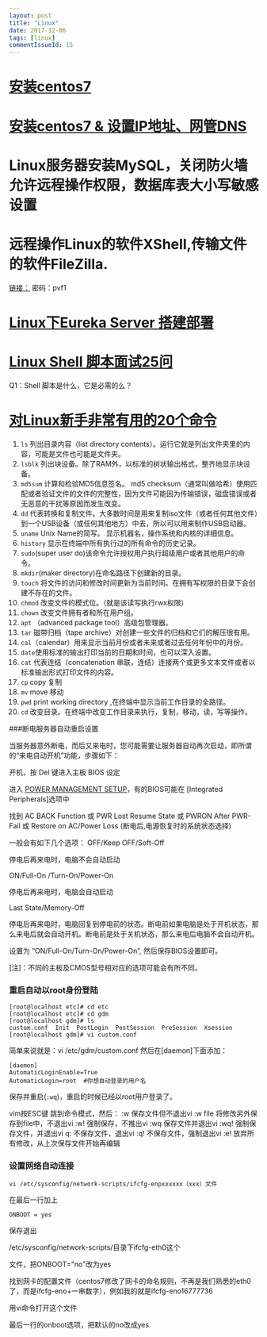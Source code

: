 ```yaml
---
layout: post
title: "Linux"
date: 2017-12-06
tags: [linux]
commentIssueId: 15
---
```


# [安装centos7](https://jingyan.baidu.com/article/fd8044fade8ac35031137a82.html)

# [安装centos7 & 设置IP地址、网管DNS](http://www.111cn.net/sys/CentOS/63645.htm)

# Linux服务器安装MySQL，关闭防火墙允许远程操作权限，数据库表大小写敏感设置

# 远程操作Linux的软件XShell,传输文件的软件FileZilla.

[链接：](https://pan.baidu.com/s/1c1MN1QC) 密码：pvf1

# [Linux下Eureka Server 搭建部署](https://1csh1.github.io/2017/04/16/configuration-eureka-server/)

# [Linux Shell 脚本面试25问](http://www.imooc.com/article/2958)

Q1：Shell 脚本是什么，它是必需的么？
>

# [对Linux新手非常有用的20个命令](http://www.imooc.com/article/2817)

1. `ls` 列出目录内容（list directory contents）。运行它就是列出文件夹里的内容，可能是文件也可能是文件夹。
2. `lsblk` 列出块设备。除了RAM外，以标准的树状输出格式，整齐地显示块设备。
3. `md5sum` 计算和检验MD5信息签名。 md5 checksum（通常叫做哈希）使用匹配或者验证文件的文件的完整性，因为文件可能因为传输错误，磁盘错误或者无恶意的干扰等原因而发生改变。
4. `dd` 代表转换和复制文件。大多数时间是用来复制iso文件（或者任何其他文件）到一个USB设备（或任何其他地方）中去，所以可以用来制作USB启动器。
5. `uname` Unix Name的简写。 显示机器名，操作系统和内核的详细信息。
6. `history` 显示在终端中所有执行过的所有命令的历史记录。
7. `sudo`(super user do)该命令允许授权用户执行超级用户或者其他用户的命令。
8. `mkdir`(maker directory)在命名路径下创建新的目录。
9. `touch` 将文件的访问和修改时间更新为当前时间。在拥有写权限的目录下会创建不存在的文件。
10. `chmod` 改变文件的模式位。（就是该读写执行rwx权限）
11. `chown` 改变文件拥有者和所在用户组。
12. `apt` （advanced package tool）高级包管理器。
13. `tar` 磁带归档（tape archive）对创建一些文件的归档和它们的解压很有用。
14. `cal`（calendar）用来显示当前月份或者未来或者过去任何年份中的月份。
15. `date`使用标准的输出打印当前的日期和时间，也可以深入设置。
16. `cat` 代表连结（concatenation 串联，连结）连接两个或更多文本文件或者以标准输出形式打印文件的内容。
17. `cp` copy 复制
18. `mv` move 移动
19. `pwd` print working directory ,在终端中显示当前工作目录的全路径。
20. `cd` 改变目录。在终端中改变工作目录来执行，复制，移动，读，写等操作。


###断电服务器自动重启设置

当服务器意外断电，而后又来电时，您可能需要让服务器自动再次启动，即所谓的“来电自动开机”功能，步骤如下：

开机，按 Del 键进入主板 BIOS 设定

进入 [POWER MANAGEMENT SETUP](电源管理设置)，有的BIOS可能在 [Integrated Peripherals]选项中

找到 AC BACK Function 或 PWR Lost Resume State 或 PWRON After PWR-Fail 或 Restore on AC/Power Loss (断电后,电源恢复时的系统状态选择)

一般会有如下几个选项： 
OFF/Keep OFF/Soft-Off

停电后再来电时，电脑不会自动启动

ON/Full-On /Turn-On/Power-On

停电后再来电时，电脑会自动启动

Last State/Memory-Off

停电后再来电时，电脑回复到停电前的状态。断电前如果电脑是处于开机状态，那么来电后就会自动开机。断电前是处于关机状态，那么来电后电脑不会自动开机。

设置为 “ON/Full-On/Turn-On/Power-On”, 然后保存BIOS设置即可。

[注]：不同的主板及CMOS型号相对应的选项可能会有所不同。

### 重启自动以root身份登陆

```shell
[root@localhost etc]# cd etc
[root@localhost etc]# cd gdm
[root@localhost gdm]# ls
custom.conf  Init  PostLogin  PostSession  PreSession  Xsession
[root@localhost gdm]# vi custom.conf 
```
简单来说就是：vi /etc/gdm/custom.conf
然后在[daemon]下面添加：
```shell
[daemon]
AutomaticLoginEnable=True
AutomaticLogin=root  #你想自动登录的用户名
```
保存并重启(`:wq`)，重启的时候已经以root用户登录了。

vim按ESC键 跳到命令模式，然后：
:w   保存文件但不退出vi
:w file 将修改另外保存到file中，不退出vi
:w!   强制保存，不推出vi
:wq  保存文件并退出vi
:wq! 强制保存文件，并退出vi
q:  不保存文件，退出vi
:q! 不保存文件，强制退出vi
:e! 放弃所有修改，从上次保存文件开始再编辑


### 设置网络自动连接

```shell
vi /etc/sysconfig/network-scripts/ifcfg-enpxxxxxx（xxx）文件
```
在最后一行加上
```shell
ONBOOT = yes
```
保存退出

/etc/sysconfig/network-scripts/目录下ifcfg-eth0这个

文件，把ONBOOT="no"改为yes

找到网卡的配置文件（centos7修改了网卡的命名规则，不再是我们熟悉的eth0了，而是ifcfg-eno+一串数字），例如我的就是ifcfg-eno16777736

用vi命令打开这个文件

最后一行的onboot选项，把默认的no改成yes